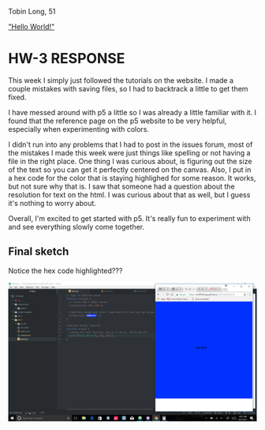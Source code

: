 Tobin Long, 51

["Hello
World!"](https://stuffnthingz.github.io/120-work/hw-3/)

# HW-3 RESPONSE

This week I simply just followed the tutorials on the website. I made a
couple mistakes with saving files, so I had to backtrack a little to get
them fixed.

I have messed around with p5 a little so I was already a
little familiar with it. I found that the reference page on the p5 website
to be very helpful, especially when experimenting with colors.

I didn't run into any problems that I had to post in the issues forum,
most of the mistakes I made this week were just things like spelling or not having a file in
the right place. One thing I was curious about, is figuring out the size
of the text so you can get it perfectly centered on the canvas. Also, I put in a hex code for the color that is staying highlighed for some reason.  It works, but not sure why that is. I saw that someone had a question about the resolution for text on the html. I was curious about that as well, but I guess it's nothing to worry about.

Overall, I'm excited to get started with p5. It's really fun to  experiment with and see everything slowly come together.

## Final sketch

Notice the hex code highlighted???

![This is my final hw-3 sketch](images/hw-3_image.png)
